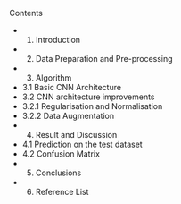 Contents
* 1. Introduction
* 2. Data Preparation and Pre-processing
* 3. Algorithm
 * 3.1 Basic CNN Architecture
 * 3.2 CNN architecture improvements
 * 3.2.1 Regularisation and Normalisation
 * 3.2.2 Data Augmentation
* 4. Result and Discussion
 * 4.1 Prediction on the test dataset
 * 4.2 Confusion Matrix
* 5. Conclusions
* 6. Reference List
